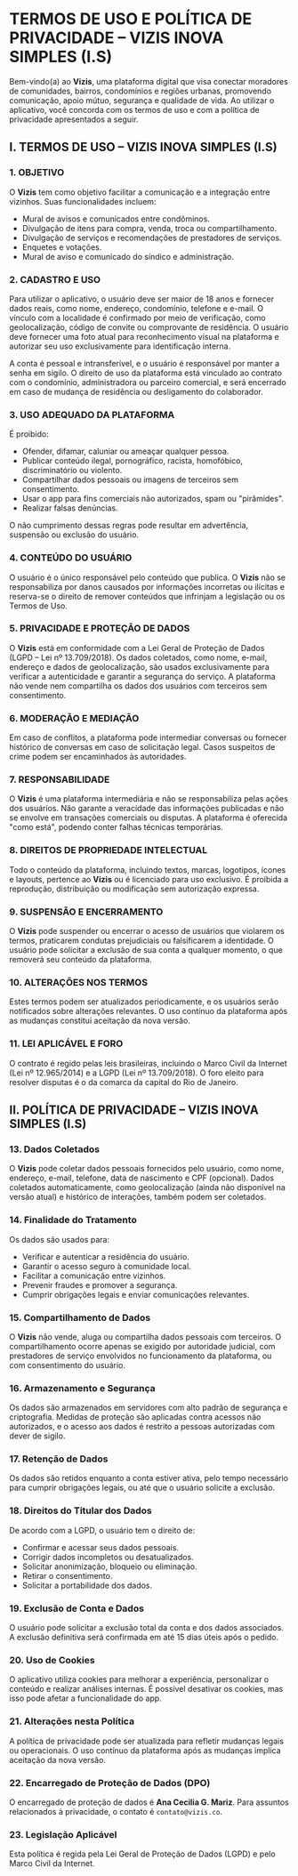 # TERMOS DE USO E POLÍTICA DE PRIVACIDADE – VIZIS INOVA SIMPLES (I.S)

Bem-vindo(a) ao **Vizis**, uma plataforma digital que visa conectar moradores de comunidades, bairros, condomínios e regiões urbanas, promovendo comunicação, apoio mútuo, segurança e qualidade de vida. Ao utilizar o aplicativo, você concorda com os termos de uso e com a política de privacidade apresentados a seguir.

## I. TERMOS DE USO – VIZIS INOVA SIMPLES (I.S)

### 1. OBJETIVO
O **Vizis** tem como objetivo facilitar a comunicação e a integração entre vizinhos. Suas funcionalidades incluem:
* Mural de avisos e comunicados entre condôminos.
* Divulgação de itens para compra, venda, troca ou compartilhamento.
* Divulgação de serviços e recomendações de prestadores de serviços.
* Enquetes e votações.
* Mural de aviso e comunicado do síndico e administração.

### 2. CADASTRO E USO
Para utilizar o aplicativo, o usuário deve ser maior de 18 anos e fornecer dados reais, como nome, endereço, condomínio, telefone e e-mail. O vínculo com a localidade é confirmado por meio de verificação, como geolocalização, código de convite ou comprovante de residência. O usuário deve fornecer uma foto atual para reconhecimento visual na plataforma e autorizar seu uso exclusivamente para identificação interna.

A conta é pessoal e intransferível, e o usuário é responsável por manter a senha em sigilo. O direito de uso da plataforma está vinculado ao contrato com o condomínio, administradora ou parceiro comercial, e será encerrado em caso de mudança de residência ou desligamento do colaborador.

### 3. USO ADEQUADO DA PLATAFORMA
É proibido:
* Ofender, difamar, caluniar ou ameaçar qualquer pessoa.
* Publicar conteúdo ilegal, pornográfico, racista, homofóbico, discriminatório ou violento.
* Compartilhar dados pessoais ou imagens de terceiros sem consentimento.
* Usar o app para fins comerciais não autorizados, spam ou "pirâmides".
* Realizar falsas denúncias.

O não cumprimento dessas regras pode resultar em advertência, suspensão ou exclusão do usuário.

### 4. CONTEÚDO DO USUÁRIO
O usuário é o único responsável pelo conteúdo que publica. O **Vizis** não se responsabiliza por danos causados por informações incorretas ou ilícitas e reserva-se o direito de remover conteúdos que infrinjam a legislação ou os Termos de Uso.

### 5. PRIVACIDADE E PROTEÇÃO DE DADOS
O **Vizis** está em conformidade com a Lei Geral de Proteção de Dados (LGPD – Lei nº 13.709/2018). Os dados coletados, como nome, e-mail, endereço e dados de geolocalização, são usados exclusivamente para verificar a autenticidade e garantir a segurança do serviço. A plataforma não vende nem compartilha os dados dos usuários com terceiros sem consentimento.

### 6. MODERAÇÃO E MEDIAÇÃO
Em caso de conflitos, a plataforma pode intermediar conversas ou fornecer histórico de conversas em caso de solicitação legal. Casos suspeitos de crime podem ser encaminhados às autoridades.

### 7. RESPONSABILIDADE
O **Vizis** é uma plataforma intermediária e não se responsabiliza pelas ações dos usuários. Não garante a veracidade das informações publicadas e não se envolve em transações comerciais ou disputas. A plataforma é oferecida "como está", podendo conter falhas técnicas temporárias.

### 8. DIREITOS DE PROPRIEDADE INTELECTUAL
Todo o conteúdo da plataforma, incluindo textos, marcas, logotipos, ícones e layouts, pertence ao **Vizis** ou é licenciado para uso exclusivo. É proibida a reprodução, distribuição ou modificação sem autorização expressa.

### 9. SUSPENSÃO E ENCERRAMENTO
O **Vizis** pode suspender ou encerrar o acesso de usuários que violarem os termos, praticarem condutas prejudiciais ou falsificarem a identidade. O usuário pode solicitar a exclusão de sua conta a qualquer momento, o que removerá seu conteúdo da plataforma.

### 10. ALTERAÇÕES NOS TERMOS
Estes termos podem ser atualizados periodicamente, e os usuários serão notificados sobre alterações relevantes. O uso contínuo da plataforma após as mudanças constitui aceitação da nova versão.

### 11. LEI APLICÁVEL E FORO
O contrato é regido pelas leis brasileiras, incluindo o Marco Civil da Internet (Lei nº 12.965/2014) e a LGPD (Lei nº 13.709/2018). O foro eleito para resolver disputas é o da comarca da capital do Rio de Janeiro.

## II. POLÍTICA DE PRIVACIDADE – VIZIS INOVA SIMPLES (I.S)

### 13. Dados Coletados
O **Vizis** pode coletar dados pessoais fornecidos pelo usuário, como nome, endereço, e-mail, telefone, data de nascimento e CPF (opcional). Dados coletados automaticamente, como geolocalização (ainda não disponível na versão atual) e histórico de interações, também podem ser coletados.

### 14. Finalidade do Tratamento
Os dados são usados para:
* Verificar e autenticar a residência do usuário.
* Garantir o acesso seguro à comunidade local.
* Facilitar a comunicação entre vizinhos.
* Prevenir fraudes e promover a segurança.
* Cumprir obrigações legais e enviar comunicações relevantes.

### 15. Compartilhamento de Dados
O **Vizis** não vende, aluga ou compartilha dados pessoais com terceiros. O compartilhamento ocorre apenas se exigido por autoridade judicial, com prestadores de serviço envolvidos no funcionamento da plataforma, ou com consentimento do usuário.

### 16. Armazenamento e Segurança
Os dados são armazenados em servidores com alto padrão de segurança e criptografia. Medidas de proteção são aplicadas contra acessos não autorizados, e o acesso aos dados é restrito a pessoas autorizadas com dever de sigilo.

### 17. Retenção de Dados
Os dados são retidos enquanto a conta estiver ativa, pelo tempo necessário para cumprir obrigações legais, ou até que o usuário solicite a exclusão.

### 18. Direitos do Titular dos Dados
De acordo com a LGPD, o usuário tem o direito de:
* Confirmar e acessar seus dados pessoais.
* Corrigir dados incompletos ou desatualizados.
* Solicitar anonimização, bloqueio ou eliminação.
* Retirar o consentimento.
* Solicitar a portabilidade dos dados.

### 19. Exclusão de Conta e Dados
O usuário pode solicitar a exclusão total da conta e dos dados associados. A exclusão definitiva será confirmada em até 15 dias úteis após o pedido.

### 20. Uso de Cookies
O aplicativo utiliza cookies para melhorar a experiência, personalizar o conteúdo e realizar análises internas. É possível desativar os cookies, mas isso pode afetar a funcionalidade do app.

### 21. Alterações nesta Política
A política de privacidade pode ser atualizada para refletir mudanças legais ou operacionais. O uso contínuo da plataforma após as mudanças implica aceitação da nova versão.

### 22. Encarregado de Proteção de Dados (DPO)
O encarregado de proteção de dados é **Ana Cecilia G. Mariz**. Para assuntos relacionados à privacidade, o contato é `contato@vizis.co`.

### 23. Legislação Aplicável
Esta política é regida pela Lei Geral de Proteção de Dados (LGPD) e pelo Marco Civil da Internet.
